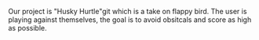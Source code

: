 Our project is "Husky Hurtle"git which is a take on flappy bird. 
The user is playing against themselves, the goal is to avoid obsitcals 
and score as high as possible.
